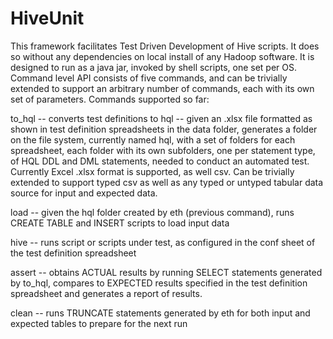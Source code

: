 # HiveUnit
This framework facilitates Test Driven Development of Hive scripts. It does so without any dependencies on local install of any Hadoop software. It is designed to run as a java jar, invoked by shell scripts, one set per OS. Command level API consists of five commands, and can be trivially extended to support an arbitrary number of commands, each with its own set of parameters. Commands supported so far:

to_hql -- converts test definitions to hql -- given an .xlsx file formatted as shown in test definition spreadsheets in the data folder, generates a folder on the file system, currently named hql, with a set of folders for each spreadsheet, each folder with its own subfolders, one per statement type, of HQL DDL and DML statements, needed to conduct an automated test. Currently Excel .xlsx format is supported, as well csv. Can be trivially extended to support typed csv as well as any typed or untyped tabular data source for input and expected data.

load -- given the hql folder created by eth (previous command), runs CREATE TABLE and INSERT scripts to load input data

hive -- runs script or scripts under test, as configured in the conf sheet of the test definition spreadsheet

assert -- obtains ACTUAL results by running SELECT statements generated by to_hql, compares to EXPECTED results specified in the test definition spreadsheet and generates a report of results.

clean -- runs TRUNCATE statements generated by eth for both input and expected tables to prepare for the next run
